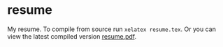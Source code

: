 resume
======
My resume. To compile from source run `xelatex resume.tex`. Or you can
view the latest compiled version [resume.pdf](resume.pdf).

